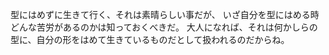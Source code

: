 型にはめずに生きて行く、それは素晴らしい事だが、
いざ自分を型にはめる時どんな苦労があるのかは知っておくべきだ。
大人になれば、それは何かしらの型に、自分の形をはめて生きているものだとして扱われるのだからね。
